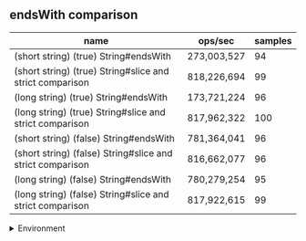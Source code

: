 ## endsWith comparison

|name|ops/sec|samples|
|-|-|-|
|(short string) (true) String#endsWith|273,003,527|94|
|(short string) (true) String#slice and strict comparison|818,226,694|99|
|(long string) (true) String#endsWith|173,721,224|96|
|(long string) (true) String#slice and strict comparison|817,962,322|100|
|(short string) (false) String#endsWith|781,364,041|96|
|(short string) (false) String#slice and strict comparison|816,662,077|96|
|(long string) (false) String#endsWith|780,279,254|95|
|(long string) (false) String#slice and strict comparison|817,922,615|99|


<details>
<summary>Environment</summary>

* __Machine:__ linux x64 | 4 vCPUs | 15.6GB Mem
* __Run:__ Tue Apr 23 2024 13:53:48 GMT+0000 (Coordinated Universal Time)
</details>

<!--
{"environment":{"platform":"linux","arch":"x64","cpus":4,"totalMemory":15.606491088867188},"benchmarks":[{"name":"(short string) (true) String#endsWith","opsSec":273003527.4420878,"samples":6},{"name":"(short string) (true) String#slice and strict comparison","opsSec":818226693.7974924,"samples":6},{"name":"(long string) (true) String#endsWith","opsSec":173721223.9278235,"samples":5},{"name":"(long string) (true) String#slice and strict comparison","opsSec":817962321.917755,"samples":8},{"name":"(short string) (false) String#endsWith","opsSec":781364041.369194,"samples":6},{"name":"(short string) (false) String#slice and strict comparison","opsSec":816662077.3796849,"samples":9},{"name":"(long string) (false) String#endsWith","opsSec":780279254.0355883,"samples":8},{"name":"(long string) (false) String#slice and strict comparison","opsSec":817922614.8238027,"samples":7}]}-->
